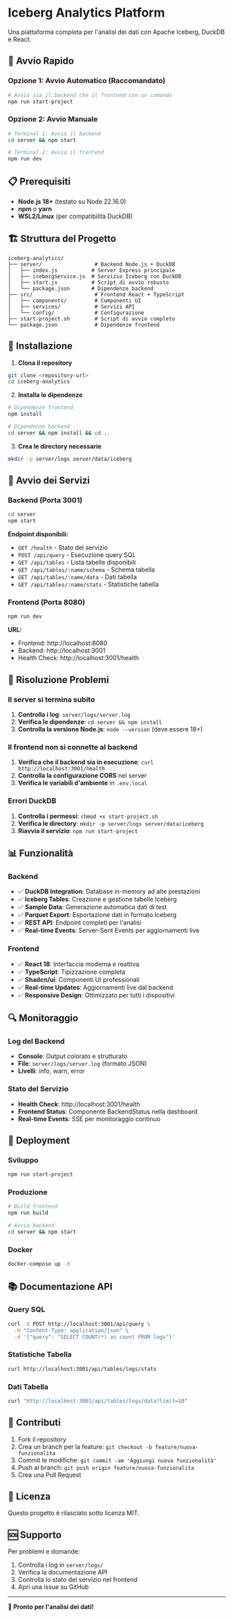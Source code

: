 # Iceberg Analytics Platform

Una piattaforma completa per l'analisi dei dati con Apache Iceberg, DuckDB e React.

## 🚀 Avvio Rapido

### Opzione 1: Avvio Automatico (Raccomandato)
```bash
# Avvia sia il backend che il frontend con un comando
npm run start-project
```

### Opzione 2: Avvio Manuale
```bash
# Terminal 1: Avvia il backend
cd server && npm start

# Terminal 2: Avvia il frontend
npm run dev
```

## 📋 Prerequisiti

- **Node.js 18+** (testato su Node 22.16.0)
- **npm** o **yarn**
- **WSL2/Linux** (per compatibilità DuckDB)

## 🏗️ Struttura del Progetto

```
iceberg-analytics/
├── server/                 # Backend Node.js + DuckDB
│   ├── index.js           # Server Express principale
│   ├── icebergService.js  # Servizio Iceberg con DuckDB
│   ├── start.js           # Script di avvio robusto
│   └── package.json       # Dipendenze backend
├── src/                    # Frontend React + TypeScript
│   ├── components/         # Componenti UI
│   ├── services/           # Servizi API
│   └── config/             # Configurazione
├── start-project.sh        # Script di avvio completo
└── package.json            # Dipendenze frontend
```

## 🔧 Installazione

1. **Clona il repository**
```bash
git clone <repository-url>
cd iceberg-analytics
```

2. **Installa le dipendenze**
```bash
# Dipendenze frontend
npm install

# Dipendenze backend
cd server && npm install && cd ..
```

3. **Crea le directory necessarie**
```bash
mkdir -p server/logs server/data/iceberg
```

## 🚀 Avvio dei Servizi

### Backend (Porta 3001)
```bash
cd server
npm start
```

**Endpoint disponibili:**
- `GET /health` - Stato del servizio
- `POST /api/query` - Esecuzione query SQL
- `GET /api/tables` - Lista tabelle disponibili
- `GET /api/tables/:name/schema` - Schema tabella
- `GET /api/tables/:name/data` - Dati tabella
- `GET /api/tables/:name/stats` - Statistiche tabella

### Frontend (Porta 8080)
```bash
npm run dev
```

**URL:**
- Frontend: http://localhost:8080
- Backend: http://localhost:3001
- Health Check: http://localhost:3001/health

## 🐛 Risoluzione Problemi

### Il server si termina subito
1. **Controlla i log**: `server/logs/server.log`
2. **Verifica le dipendenze**: `cd server && npm install`
3. **Controlla la versione Node.js**: `node --version` (deve essere 18+)

### Il frontend non si connette al backend
1. **Verifica che il backend sia in esecuzione**: `curl http://localhost:3001/health`
2. **Controlla la configurazione CORS** nel server
3. **Verifica le variabili d'ambiente** in `.env.local`

### Errori DuckDB
1. **Controlla i permessi**: `chmod +x start-project.sh`
2. **Verifica le directory**: `mkdir -p server/logs server/data/iceberg`
3. **Riavvia il servizio**: `npm run start-project`

## 📊 Funzionalità

### Backend
- ✅ **DuckDB Integration**: Database in-memory ad alte prestazioni
- ✅ **Iceberg Tables**: Creazione e gestione tabelle Iceberg
- ✅ **Sample Data**: Generazione automatica dati di test
- ✅ **Parquet Export**: Esportazione dati in formato Iceberg
- ✅ **REST API**: Endpoint completi per l'analisi
- ✅ **Real-time Events**: Server-Sent Events per aggiornamenti live

### Frontend
- ✅ **React 18**: Interfaccia moderna e reattiva
- ✅ **TypeScript**: Tipizzazione completa
- ✅ **Shadcn/ui**: Componenti UI professionali
- ✅ **Real-time Updates**: Aggiornamenti live dal backend
- ✅ **Responsive Design**: Ottimizzato per tutti i dispositivi

## 🔍 Monitoraggio

### Log del Backend
- **Console**: Output colorato e strutturato
- **File**: `server/logs/server.log` (formato JSON)
- **Livelli**: info, warn, error

### Stato del Servizio
- **Health Check**: http://localhost:3001/health
- **Frontend Status**: Componente BackendStatus nella dashboard
- **Real-time Events**: SSE per monitoraggio continuo

## 🚀 Deployment

### Sviluppo
```bash
npm run start-project
```

### Produzione
```bash
# Build frontend
npm run build

# Avvia backend
cd server && npm start
```

### Docker
```bash
docker-compose up -d
```

## 📚 Documentazione API

### Query SQL
```bash
curl -X POST http://localhost:3001/api/query \
  -H "Content-Type: application/json" \
  -d '{"query": "SELECT COUNT(*) as count FROM logs"}'
```

### Statistiche Tabella
```bash
curl http://localhost:3001/api/tables/logs/stats
```

### Dati Tabella
```bash
curl "http://localhost:3001/api/tables/logs/data?limit=10"
```

## 🤝 Contributi

1. Fork il repository
2. Crea un branch per la feature: `git checkout -b feature/nuova-funzionalita`
3. Commit le modifiche: `git commit -am 'Aggiungi nuova funzionalità'`
4. Push al branch: `git push origin feature/nuova-funzionalita`
5. Crea una Pull Request

## 📄 Licenza

Questo progetto è rilasciato sotto licenza MIT.

## 🆘 Supporto

Per problemi e domande:
1. Controlla i log in `server/logs/`
2. Verifica la documentazione API
3. Controlla lo stato del servizio nel frontend
4. Apri una issue su GitHub

---

**🎉 Pronto per l'analisi dei dati!**
